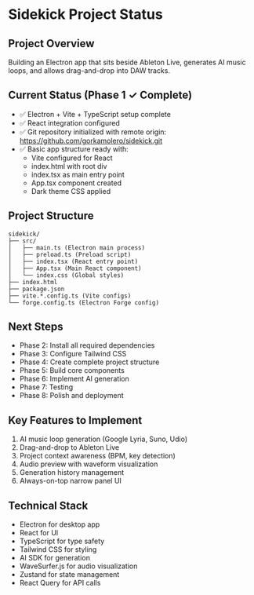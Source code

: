 # Sidekick Project Status

## Project Overview
Building an Electron app that sits beside Ableton Live, generates AI music loops, and allows drag-and-drop into DAW tracks.

## Current Status (Phase 1 ✓ Complete)
- ✅ Electron + Vite + TypeScript setup complete
- ✅ React integration configured
- ✅ Git repository initialized with remote origin: https://github.com/gorkamolero/sidekick.git
- ✅ Basic app structure ready with:
  - Vite configured for React
  - index.html with root div
  - index.tsx as main entry point
  - App.tsx component created
  - Dark theme CSS applied

## Project Structure
```
sidekick/
├── src/
│   ├── main.ts (Electron main process)
│   ├── preload.ts (Preload script)
│   ├── index.tsx (React entry point)
│   ├── App.tsx (Main React component)
│   └── index.css (Global styles)
├── index.html
├── package.json
├── vite.*.config.ts (Vite configs)
└── forge.config.ts (Electron Forge config)
```

## Next Steps
- Phase 2: Install all required dependencies
- Phase 3: Configure Tailwind CSS
- Phase 4: Create complete project structure
- Phase 5: Build core components
- Phase 6: Implement AI generation
- Phase 7: Testing
- Phase 8: Polish and deployment

## Key Features to Implement
1. AI music loop generation (Google Lyria, Suno, Udio)
2. Drag-and-drop to Ableton Live
3. Project context awareness (BPM, key detection)
4. Audio preview with waveform visualization
5. Generation history management
6. Always-on-top narrow panel UI

## Technical Stack
- Electron for desktop app
- React for UI
- TypeScript for type safety
- Tailwind CSS for styling
- AI SDK for generation
- WaveSurfer.js for audio visualization
- Zustand for state management
- React Query for API calls